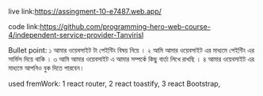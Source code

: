 live link:https://assingment-10-e7487.web.app/

code link:https://github.com/programming-hero-web-course-4/independent-service-provider-Tanvirisl


Bullet point:
১ আমার ওয়েবসাইট টা পেইন্টিং বিষয় নিয়ে ।
২ আমি আমার ওয়েবসাইট এর মাধ্যমে পেইন্টিং এর সার্ভিস দিয়ে থাকি ।
৩ আমি আমার ওয়েবসাইট এ আমার সম্পর্কে কিছু বার্তা লিখে রাখছি ।
৪ আমার ওয়েবসাইট এর মাধ্যমে আপনিও বুক দিতে পারবেন। 

used fremWork:
1 react router,
2 react toastify,
3 react Bootstrap, 
